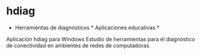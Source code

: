 # hdiag
* Herramientas de diagnósticos * Aplicaciones educativas *

Aplicación hdiag para Windows
Estudio de herramientas para el diagnóstico de conectividad en ambientes de redes de computadoras.

